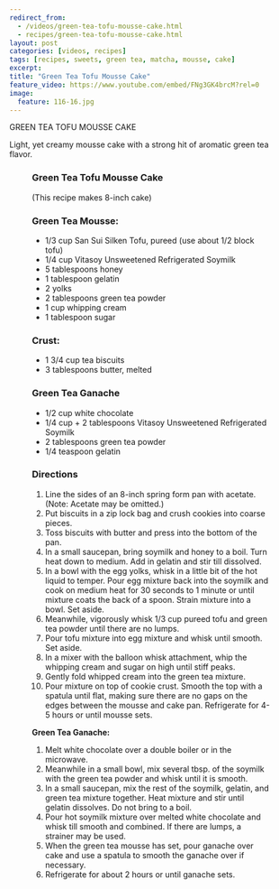 ```yaml
---
redirect_from: 
  - /videos/green-tea-tofu-mousse-cake.html
  - recipes/green-tea-tofu-mousse-cake.html
layout: post
categories: [videos, recipes]
tags: [recipes, sweets, green tea, matcha, mousse, cake]
excerpt: 
title: "Green Tea Tofu Mousse Cake"
feature_video: https://www.youtube.com/embed/FNg3GK4brcM?rel=0
image:
  feature: 116-16.jpg
---
```



GREEN TEA TOFU MOUSSE CAKE

Light, yet creamy mousse cake with a strong hit of aromatic green tea flavor. 

<figure class="ingredients" markdown="1">

### Green Tea Tofu Mousse Cake

(This recipe makes 8-inch cake)

### Green Tea Mousse:

- 1/3 cup San Sui Silken Tofu, pureed (use about 1/2 block tofu)
- 1/4 cup Vitasoy Unsweetened Refrigerated Soymilk
- 5 tablespoons honey
- 1 tablespoon gelatin
- 2 yolks
- 2 tablespoons green tea powder 
- 1 cup whipping cream
- 1 tablespoon sugar

### Crust: 

- 1 3/4 cup tea biscuits
- 3 tablespoons butter, melted

### Green Tea Ganache

- 1/2 cup white chocolate
- 1/4 cup + 2 tablespoons Vitasoy Unsweetened Refrigerated Soymilk 
- 2 tablespoons green tea powder 
- 1/4 teaspoon gelatin

</figure>

<figure class="directions" markdown="1">

### Directions

1. Line the sides of an 8-inch spring form pan with acetate. (Note: Acetate may be omitted.)
2. Put biscuits in a zip lock bag and crush cookies into coarse pieces. 
3. Toss biscuits with butter and press into the bottom of the pan. 
4. In a small saucepan, bring soymilk and honey to a boil. Turn heat down to medium. Add in gelatin and stir till dissolved. 
5. In a bowl with the egg yolks, whisk in a little bit of the hot liquid to temper. Pour egg mixture back into the soymilk and cook on medium heat for 30 seconds to 1 minute or until mixture coats the back of a spoon. Strain mixture into a bowl. Set aside. 
6. Meanwhile, vigorously whisk 1/3 cup pureed tofu and green tea powder until there are no lumps. 
7. Pour tofu mixture into egg mixture and whisk until smooth. Set aside. 
8. In a mixer with the balloon whisk attachment, whip the whipping cream and sugar on high until stiff peaks. 
9. Gently fold whipped cream into the green tea mixture. 
10. Pour mixture on top of cookie crust. Smooth the top with a spatula until flat, making sure there are no gaps on the edges between the mousse and cake pan. Refrigerate for 4-5 hours or until mousse sets.

__Green Tea Ganache:__ 

1. Melt white chocolate over a double boiler or in the microwave. 
2. Meanwhile in a small bowl, mix several tbsp. of the soymilk with the green tea powder and whisk until it is smooth. 
3. In a small saucepan, mix the rest of the soymilk, gelatin, and green tea mixture together. Heat mixture and stir until gelatin dissolves. Do not bring to a boil. 
4. Pour hot soymilk mixture over melted white chocolate and whisk till smooth and combined. If there are lumps, a strainer may be used. 
5. When the green tea mousse has set, pour ganache over cake and use a spatula to smooth the ganache over if necessary. 
6. Refrigerate for about 2 hours or until ganache sets.

</figure>

